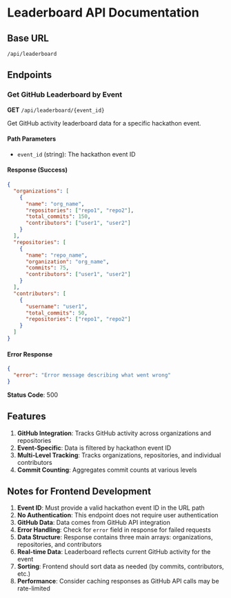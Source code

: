 # Leaderboard API Documentation

## Base URL
`/api/leaderboard`

## Endpoints

### Get GitHub Leaderboard by Event
**GET** `/api/leaderboard/{event_id}`

Get GitHub activity leaderboard data for a specific hackathon event.

#### Path Parameters
- `event_id` (string): The hackathon event ID

#### Response (Success)
```json
{
  "organizations": [
    {
      "name": "org_name",
      "repositories": ["repo1", "repo2"],
      "total_commits": 150,
      "contributors": ["user1", "user2"]
    }
  ],
  "repositories": [
    {
      "name": "repo_name",
      "organization": "org_name", 
      "commits": 75,
      "contributors": ["user1", "user2"]
    }
  ],
  "contributors": [
    {
      "username": "user1",
      "total_commits": 50,
      "repositories": ["repo1", "repo2"]
    }
  ]
}
```

#### Error Response
```json
{
  "error": "Error message describing what went wrong"
}
```
**Status Code**: 500

## Features

1. **GitHub Integration**: Tracks GitHub activity across organizations and repositories
2. **Event-Specific**: Data is filtered by hackathon event ID
3. **Multi-Level Tracking**: Tracks organizations, repositories, and individual contributors
4. **Commit Counting**: Aggregates commit counts at various levels

## Notes for Frontend Development

1. **Event ID**: Must provide a valid hackathon event ID in the URL path
2. **No Authentication**: This endpoint does not require user authentication
3. **GitHub Data**: Data comes from GitHub API integration
4. **Error Handling**: Check for `error` field in response for failed requests
5. **Data Structure**: Response contains three main arrays: organizations, repositories, and contributors
6. **Real-time Data**: Leaderboard reflects current GitHub activity for the event
7. **Sorting**: Frontend should sort data as needed (by commits, contributors, etc.)
8. **Performance**: Consider caching responses as GitHub API calls may be rate-limited